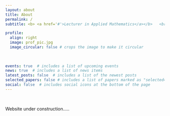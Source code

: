 ```yaml
---
layout: about
title: About
permalink: /
subtitle: <b> <a href='#'>Lecturer in Applied Mathematics</a></b>   <br> <b><a href='https://www.hull.ac.uk'>University of Hull</a></b>

profile:
  align: right
  image: prof_pic.jpg
  image_circular: false # crops the image to make it circular
  
    
    
events: true  # includes a list of upcoming events    
news: true  # includes a list of news items
latest_posts: false  # includes a list of the newest posts
selected_papers: false # includes a list of papers marked as "selected={true}"
social: false  # includes social icons at the bottom of the page
---
```


&nbsp;

Website under construction.....


